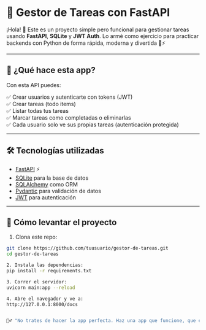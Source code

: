 # 🚀 Gestor de Tareas con FastAPI

¡Hola! 👋 Este es un proyecto simple pero funcional para gestionar tareas usando **FastAPI**, **SQLite** y **JWT Auth**. Lo armé como ejercicio para practicar backends con Python de forma rápida, moderna y divertida 🧠⚡

---

## 🧩 ¿Qué hace esta app?

Con esta API puedes:

✅ Crear usuarios y autenticarte con tokens (JWT)  
✅ Crear tareas (todo items)  
✅ Listar todas tus tareas  
✅ Marcar tareas como completadas o eliminarlas  
✅ Cada usuario solo ve sus propias tareas (autenticación protegida)

---

## 🛠 Tecnologías utilizadas

- [FastAPI](https://fastapi.tiangolo.com/) ⚡
- [SQLite](https://www.sqlite.org/index.html) para la base de datos
- [SQLAlchemy](https://www.sqlalchemy.org/) como ORM
- [Pydantic](https://docs.pydantic.dev/) para validación de datos
- [JWT](https://jwt.io/) para autenticación

---

## 🔧 Cómo levantar el proyecto

1. Clona este repo:
```bash
git clone https://github.com/tuusuario/gestor-de-tareas.git
cd gestor-de-tareas

2. Instala las dependencias:
pip install -r requirements.txt

3. Correr el servidor:
uvicorn main:app --reload

4. Abre el navegador y ve a:
http://127.0.0.1:8000/docs


🧙‍♂️ "No trates de hacer la app perfecta. Haz una app que funcione, que entiendas y que puedas mejorar luego."



